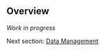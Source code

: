 ## Overview

*Work in progress*

Next section: [Data Management](https://github.com/mikblack/ga-good-practice/tree/main/1.DataManagement)